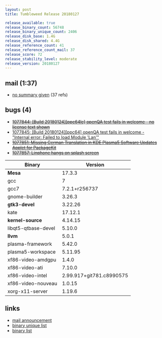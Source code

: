 ```yaml
---
layout: post
title: Tumbleweed Release 20180127

release_available: true
release_binary_count: 56748
release_binary_unique_count: 2406
release_disk_base: 1.4G
release_disk_shared: 4.4G
release_reference_count: 41
release_reference_count_mail: 37
release_score: 72
release_stability_level: moderate
release_version: 20180127
---
```


## mail (1:37)

- [no summary given](https://lists.opensuse.org/opensuse-factory/2018-01/msg00677.html) (37 refs)

## bugs (4)

<!--more-->

- ~~[1077844: [Build 20180124][ppc64le] openQA test fails in welcome - no license text shown](https://bugzilla.opensuse.org/show_bug.cgi?id=1077844)~~
- [1077845: [Build 20180124][ppc64] openQA test fails in welcome - "Internal error: Failed to load Module 'Lan'"](https://bugzilla.opensuse.org/show_bug.cgi?id=1077845)
- ~~[1077851: Missing German Translation in KDE Plasma5 Software Updates Applet for PackageKit](https://bugzilla.opensuse.org/show_bug.cgi?id=1077851)~~
- ~~[1077857: Linphone hangs on splash screen](https://bugzilla.opensuse.org/show_bug.cgi?id=1077857)~~

Binary | Version
--- | ---
**Mesa** | 17.3.3
gcc | 7
gcc7 | 7.2.1+r256737
gnome-builder | 3.26.3
**gtk3-devel** | 3.22.26
kate | 17.12.1
**kernel-source** | 4.14.15
libqt5-qtbase-devel | 5.10.0
**llvm** | 5.0.1
plasma-framework | 5.42.0
plasma5-workspace | 5.11.95
xf86-video-amdgpu | 1.4.0
xf86-video-ati | 7.10.0
xf86-video-intel | 2.99.917+git781.c8990575
xf86-video-nouveau | 1.0.15
xorg-x11-server | 1.19.6

## links

- [mail announcement](https://lists.opensuse.org/opensuse-factory/2018-01/msg00664.html)
- [binary unique list](http://download.tumbleweed.boombatower.com/20180127/rpm.unique.list)
- [binary list](http://download.tumbleweed.boombatower.com/20180127/rpm.list)
